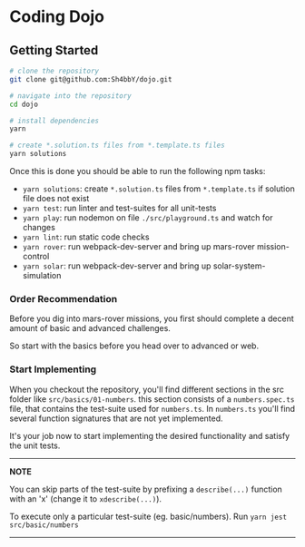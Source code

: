 Coding Dojo
===========

## Getting Started

```bash
# clone the repository
git clone git@github.com:Sh4bbY/dojo.git

# navigate into the repository
cd dojo

# install dependencies
yarn

# create *.solution.ts files from *.template.ts files
yarn solutions
```

Once this is done you should be able to run the following npm tasks:
- `yarn solutions`: create `*.solution.ts` files from `*.template.ts` if solution file does not exist
- `yarn test`: run linter and test-suites for all unit-tests
- `yarn play`: run nodemon on file `./src/playground.ts` and watch for changes
- `yarn lint`: run static code checks
- `yarn rover`: run webpack-dev-server and bring up mars-rover mission-control
- `yarn solar`: run webpack-dev-server and bring up solar-system-simulation

### Order Recommendation

Before you dig into mars-rover missions, you first should complete a decent amount of basic and advanced challenges.

So start with the basics before you head over to advanced or web.

### Start Implementing

When you checkout the repository, you'll find different sections in the src folder like `src/basics/01-numbers`.
this section consists of a `numbers.spec.ts` file, that contains the test-suite used for `numbers.ts`.
In `numbers.ts` you'll find several function signatures that are not yet implemented.

It's your job now to start implementing the desired functionality and satisfy the unit tests.

---
**NOTE**

You can skip parts of the test-suite by prefixing a `describe(...)` function with an 'x' (change it to `xdescribe(...)`).

To execute only a particular test-suite (eg. basic/numbers). Run `yarn jest src/basic/numbers`

---
